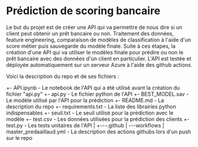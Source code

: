 # Prédiction de scoring bancaire

Le but du projet est de créer une API qui va permettre de nous dire si un client peut obtenir un prêt bancaire ou non.
Traitement des données, feature engineering, comparaison de modèles de classification à l'aide d'un score métier puis sauvegarde du modèle finale.
Suite à ces étapes, la création d'une API qui va utiliser le modèles finale pour prédire ou non le prêt bancaire avec des données d'un client en particulier.
L'API est testée et déployée automatiquement sur un serveur Azure à l'aide des github actions.

Voici la description du repo et de ses fichiers :

+- API.ipynb                            - Le notebook de l'API qui a été utilisé avant la création du fichier "api.py"
+-  api.py                              - Le fichier python de l'API
+-  BEST_MODEL.sav                      - Le modèle utilisé par l'API pour la prédiction
+-  README.md                           - La description du repo
+-  requirements.txt                    - La liste des librairies python indispensables
+-  seuil.txt                           - Le seuil utilisé pour la prédiction avec le modèle
+-  test.csv                            - Les données utilisées pour la prédiction des clients
+-  test.py                             - Les tests unitaires de l'API
|
+---.github
|   \---workflows
|           master_predaaillaud.yml     - La description des actions githubs lors d'un push sur le repo
